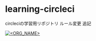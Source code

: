 # learning-circleci
circleciの学習用リポジトリ
ルール変更
追記

[![<ORG_NAME>](https://circleci.com/<VCS>/<ORG_NAME>/<PROJECT_NAME>.svg?style=svg)](<LINK>)
